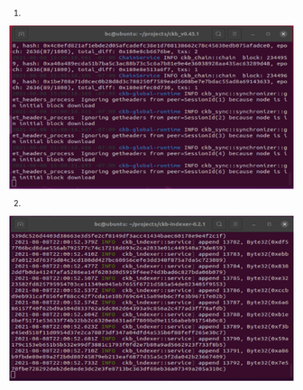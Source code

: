 1.

![CKB](https://github.com/cesheep/gitcoin-nervo/blob/main/Step%200/ckb.png?raw=true "ckb")



2.

![CKB Indexer](https://github.com/cesheep/gitcoin-nervo/blob/main/Step%200/ckb%20indexer.png?raw=true "CKB Indexer")
